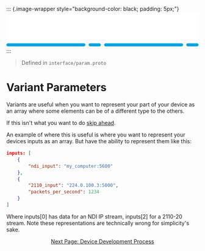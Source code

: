 ::: {.image-wrapper style="background-color: black; padding: 5px;"}
![Catena Logo](images/Catena%20Logo_PMS2191%20&%20White.png)
:::

> Defined in `interface/param.proto`

# Variant Parameters

Variants are useful when you want to represent your part of your device as an array where some elements can be of a different type to the others.

If this isn't what you want to do [skip ahead](DevProcess.md).

An example of where this is useful is where you want to represent your devices inputs as an array. But have the ability to represent them like this:

```json
inputs: [
    {
        "ndi_input": "my_computer:5600"
    },
    {
        "2110_input": "224.0.100.3:5000",
        "packets_per_second": 1234
    }
]
```

Where inputs[0] has data for an NDI IP stream, inputs[2] for a 2110-20 stream. Note these representations are technically wrong for simplicity's sake.

<div style="text-align: center">

[Next Page: Device Development Process](DevProcess.md)

</div>